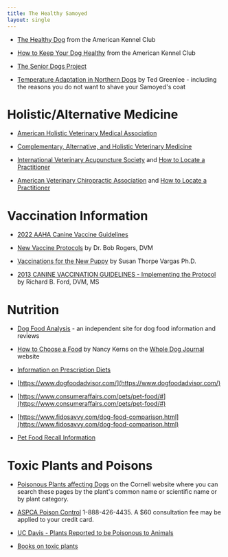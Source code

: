```yaml
---
title: The Healthy Samoyed
layout: single
---
```


- [The Healthy Dog](https://www.akc.org/expert-advice/health/) from the American Kennel Club

- [How to Keep Your Dog Healthy](https://www.akc.org/expert-advice/health/how-to-keep-your-dog-healthy/) from the American Kennel Club

- [The Senior Dogs Project](http://srdogs.com/)

- [Temperature Adaptation in Northern Dogs](http://www.samoyed.org/heat.html) by Ted Greenlee -
  including the reasons you do not want to shave your Samoyed's coat

# Holistic/Alternative Medicine

- [American Holistic Veterinary Medical Association](http://www.ahvma.org/)

- [Complementary, Alternative, and Holistic Veterinary Medicine](http://www.altvetmed.org/)

- [International Veterinary Acupuncture Society](https://www.ivas.org/) and [How to Locate a Practitioner](https://www.ivas.org/members-only-section/ivas-partners/)

- [American Veterinary Chiropractic Association](http://www.avcadoctors.com/) and [How to Locate a Practitioner](https://www.animalchiropractic.org/find-a-doctor/)

# Vaccination Information

- [2022 AAHA Canine Vaccine Guidelines](https://www.aaha.org/resources/2022-aaha-canine-vaccination-guidelines/)

- [New Vaccine Protocols](http://community.dog.com/f/29543/t/80008.aspx) by Dr. Bob Rogers, DVM

- [Vaccinations for the New Puppy](http://www.mirage-samoyeds.com/vaccinations.htm) by Susan Thorpe Vargas Ph.D.

- [2013 CANINE VACCINATION GUIDELINES - Implementing the Protocol](https://cvm.ncsu.edu/wp-content/uploads/2015/06/Ford_2013CANINEonlyVACCINEMNS.2.pdf) by Richard B. Ford, DVM, MS

# Nutrition

- [Dog Food Analysis](http://www.dogfoodanalysis.com/) - an independent site for dog food information and reviews

- [How to Choose a Food](https://www.whole-dog-journal.com/topics/dog_food.html) by Nancy Kerns on the [Whole Dog Journal](http://www.whole-dog-journal.com/) website

- [Information on Prescription Diets](http://www.prescriptiondiets.com/)

- [https://www.dogfoodadvisor.com/](https://www.dogfoodadvisor.com/)

- [https://www.consumeraffairs.com/pets/pet-food/#](https://www.consumeraffairs.com/pets/pet-food/#)

- [https://www.fidosavvy.com/dog-food-comparison.html](https://www.fidosavvy.com/dog-food-comparison.html)

- [Pet Food Recall Information ](/dog-food-recall-information)

# Toxic Plants and Poisons

- [Poisonous Plants affecting Dogs](http://www.ansci.cornell.edu/plants/dogs/) on
  the Cornell website where you can search these pages by the plant's
  common name or scientific name or by plant category.

- [ASPCA Poison Control](https://www.aspca.org/pet-care/animal-poison-control/toxic-and-non-toxic-plants) 1-888-426-4435.
  A $60 consultation fee may be applied to your credit card.

- [UC Davis - Plants Reported to be Poisonous to Animals](https://wric.ucdavis.edu/PDFs/plants%20reported%20to%20be%20poisonous%20to%20animals.pdf)

- [Books on toxic plants](http://guides.library.illinois.edu/c.php?g=348314&p=2351054)
